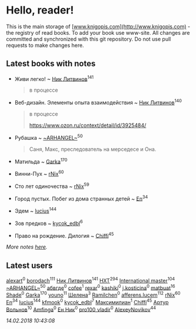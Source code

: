 # Hello, reader!
This is the main storage of [www.knigopis.com](http://www.knigopis.com) - the registry of read books.
To add your book use www-site. All changes are committed and synchronized with this git repository.
Do not use pull requests to make changes here.


## Latest books with notes
* Живи легко! ~ [Ник Литвинов](users/241/241974816-vkontakte)<sup>141</sup>
    > в процессе

* Веб-дизайн. Элементы опыта взаимодействия ~ [Ник Литвинов](users/241/241974816-vkontakte)<sup>140</sup>
    > в процессе
    > 
    > https://www.ozon.ru/context/detail/id/3925484/

* Рубашка ~ [~ARHANGEL~](users/642/64251996-vkontakte)<sup>50</sup>
    > Саня, Макс, преследователь на мерседесе и Она.

* Матильда ~ [Garka](users/115/115753719718250012620-google)<sup>170</sup>

* Винни-Пух ~ [rNix](users/115/115622071-twitter)<sup>60</sup>

* Сто лет одиночества ~ [rNix](users/115/115622071-twitter)<sup>59</sup>

* Город пустых. Побег из дома странных детей ~ [En](users/333/333646551-vkontakte)<sup>34</sup>

* Эдем ~ [lucius](users/838/83820536-yandex)<sup>144</sup>

* Зов предков ~ [kycok_edbl](users/264/26415789-vkontakte)<sup>6</sup>

* Право на рождение. Дилогия ~ [Chiffi](users/105/105831994080785626680-google)<sup>45</sup>


_More notes [here](latest_books_with_notes.md)._


## Latest users
[alexart](users/105/105216107539107605654-google)<sup>0</sup> 
[borodach](users/157/15706320-vkontakte)<sup>111</sup> 
[Ник Литвинов](users/241/241974816-vkontakte)<sup>141</sup> 
[HXT](users/100/100002563462782-facebook)<sup>294</sup> 
[International master](users/741/74140988-vkontakte)<sup>104</sup> 
[~ARHANGEL~](users/642/64251996-vkontakte)<sup>50</sup> 
[абвгде](users/237/237772610-vkontakte)<sup>0</sup> 
[cofee](users/103/103152880043087173490-google)<sup>1</sup> 
[rexar](users/109/109407785457421549819-google)<sup>0</sup> 
[kashiki](users/117/11773368-vkontakte)<sup>0</sup> 
[j.kosticina](users/497/49715129-vkontakte)<sup>0</sup> 
[matbuat](users/100/100824829138781301319-google)<sup>16</sup> 
[Shade](users/163/1633042570075239-facebook)<sup>0</sup> 
[Garka](users/115/115753719718250012620-google)<sup>170</sup> 
[youno](users/302/302928912-vkontakte)<sup>11</sup> 
[Шелена](users/114/114451069662205403874-google)<sup>3</sup> 
[Ramilchen](users/109/109892692512455397468-google)<sup>0</sup> 
[afferens.lucem](users/196/196071655-vkontakte)<sup>112</sup> 
[rNix](users/115/115622071-twitter)<sup>60</sup> 
[En](users/333/333646551-vkontakte)<sup>34</sup> 
[lucius](users/838/83820536-yandex)<sup>144</sup> 
[kfmook](users/212/21213748-twitter)<sup>0</sup> 
[kycok_edbl](users/264/26415789-vkontakte)<sup>7</sup> 
[Максимилиан](users/115/1157271334350949-facebook)<sup>1</sup> 
[Chiffi](users/105/105831994080785626680-google)<sup>45</sup> 
[Артур Вольнов](users/225/225880893-vkontakte)<sup>10</sup> 
[Amfinga](users/115/115647973688970974433-google)<sup>0</sup> 
[Ен Ник](users/537/537429099963399-facebook)<sup>0</sup> 
[pro100_vladir](users/226/226991612-vkontakte)<sup>0</sup> 
[AlexeyNovikov](users/170/170278332-vkontakte)<sup>44</sup> 


_14.02.2018 10:43:08_
